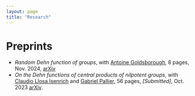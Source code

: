 ```yaml
---
layout: page
title: "Research"
---
```


# Preprints

* _Random Dehn function of groups_, with [Antoine Goldsborough](https://www.antoinegoldsborough.com), 8 pages, Nov. 2024, [arXiv][RandomDehn]
* _On the Dehn functions of central products of nilpotent groups_, with [Claudio Llosa Isenrich](https://www.math.kit.edu/user/llosa/index.html) and [Gabriel Pallier](https://gpallier.github.io), 56 pages, _[Submitted]_, Oct. 2023 [arXiv][CentralDehn].


[CentralDehn]: https://arxiv.org/abs/2310.11144
[RandomDehn]: https://arxiv.org/abs/2411.12715 

